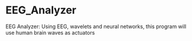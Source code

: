 # EEG_Analyzer
EEG Analyzer: Using EEG, wavelets and neural networks, this program will use human brain waves as actuators
